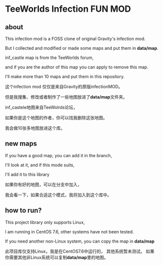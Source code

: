 # TeeWorlds Infection FUN MOD
## about
This infection mod is a FOSS clone of original Gravity's infection mod.

But I collected and modified or made some maps and put them in **data/map**.  

inf_castle map is from the TeeWorlds forum, 

and if you are the author of this map you can apply to remove this map.

I'll make more than 10 maps and put them in this repository.

这个infection mod 仅仅是来自Gravity的原版infectionMOD。

但是我搜集、修改或者制作了一些地图放进了**data/map**文件夹。

inf_castele地图来自TeeWolrds论坛，

如果你是这个地图的作者，你可以找我删除这张地图。

我会做10张多地图放进这个库。

## new maps

If you have a good map, you can add it in the branch,

I'll look at it, and if this mode suits, 

I'll add it to this library


如果你有好的地图，可以在分支中加入，

我会看一下，如果合适这个模式，我将加入到这个库中。

## how to run?

This project library only supports Linux,

I am running in CentOS 7.6, other systems have not been tested.

If you need another non-Linux system, you can copy the map in **data/map**

此项目库仅支持Linux，我是在CentOS7.6中运行的，
其他系统暂未测试。
如果你需要其他非Linux系统可以复制**data/map**里的地图。
